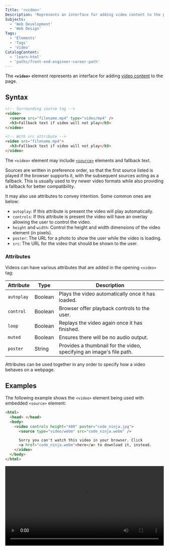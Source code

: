 ```yaml
---
Title: '<video>'
Description: 'Represents an interface for adding video content to the page.'
Subjects:
  - 'Web Development'
  - 'Web Design'
Tags:
  - 'Elements'
  - 'Tags'
  - 'Video'
CatalogContent:
  - 'learn-html'
  - 'paths/front-end-engineer-career-path'
---
```


The **`<video>`** element represents an interface for adding [video content](https://www.codecademy.com/resources/docs/html/videos) to the page.

## Syntax

```html
<!-- Surrounding source tag -->
<video>
  <source src="filename.mp4" type="video/mp4" />
  <h3>Fallback text if video will not play</h3>
</video>

<!-- With src attribute -->
<video src="filename.mp4">
  <h3>Fallback text if video will not play</h3>
</video>
```

The `<video>` element may include [`<source>`](https://www.codecademy.com/resources/docs/html/elements/source) elements and fallback text.

Sources are written in preference order, so that the first source listed is played if the browser supports it, with the subsequent sources acting as a fallback. This is usually used to try newer video formats while also providing a fallback for better compatibility.

It may also use attributes to convey intention. Some common ones are below:

- `autoplay`: If this attribute is present the video will play automatically.
- `controls`: If this attribute is present the video will have an overlay allowing the user to control the video.
- `height` and `width`: Control the height and width dimensions of the video element (in pixels).
- `poster`: The URL for a photo to show the user while the video is loading.
- `src`: The URL for the video that should be shown to the user.

### Attributes

Videos can have various attributes that are added in the opening `<video>` tag:

| Attribute  | Type    | Description                                                          |
| ---------- | ------- | -------------------------------------------------------------------- |
| `autoplay` | Boolean | Plays the video automatically once it has loaded.                    |
| `control`  | Boolean | Browser offer playback controls to the user.                         |
| `loop`     | Boolean | Replays the video again once it has finished.                        |
| `muted`    | Boolean | Ensures there will be no audio output.                               |
| `poster`   | String  | Provides a thumbnail for the video, specifying an image's file path. |

Attributes can be used together in any order to specify how a video behaves on a webpage.

## Examples

The following example shows the `<video>` element being used with embedded `<source>` element:

```html
<html>
  <head> </head>
  <body>
    <video controls height="480" poster="code_ninja.jpg">
      <source type="video/webm" src="code_ninja.webm" />

      Sorry you can't watch this video in your browser. Click
      <a href="code_ninja.webm">here</a> to download it, instead.
    </video>
  </body>
</html>
```

<video controls style="width: 100%;" crossorigin="anonymous">
  <source src="https://raw.githubusercontent.com/Codecademy/docs/main/media/html-video-tag-example.mp4" type="video/mp4" />
  <track default kind="captions" srclang="en" src="https://raw.githubusercontent.com/Codecademy/docs/main/media/html-video-tag-example.vtt" />
</video>
